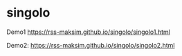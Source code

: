 # singolo

Demo1 https://rss-maksim.github.io/singolo/singolo1.html

Demo2: https://rss-maksim.github.io/singolo/singolo2.html
